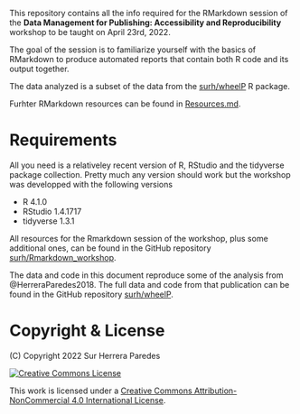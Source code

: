 This repository contains all the info required for the RMarkdown session of 
the **Data Management for Publishing: Accessibility and Reproducibility**
workshop to be taught on April 23rd, 2022.


The goal of the session is to familiarize yourself with the basics
of RMarkdown to produce automated reports that contain both R code
and its output together.

The data analyzed is a subset of the data from the
[surh/wheelP](https://github.com/surh/wheelP) R package.

Furhter RMarkdown resources can be found in [Resources.md](Resources.md).

# Requirements

All you need is a relativeley recent version of R, RStudio and
the tidyverse package collection. Pretty much any version should
work but the workshop was developped with the following versions

* R 4.1.0
* RStudio 1.4.1717
* tidyverse 1.3.1

All
resources for the Rmarkdown session of the workshop, plus some additional
ones, can be found in the GitHub repository
[surh/Rmarkdown_workshop](https://github.com/surh/Rmarkdown_workshop).

The data and code in this document reproduce some of the analysis from
@HerreraParedes2018. The full data and code from that publication can be found
in the GitHub repository [surh/wheelP](https://github.com/surh/wheelP).


# Copyright & License

(C) Copyright 2022 Sur Herrera Paredes

[![Creative Commons License](https://i.creativecommons.org/l/by-nc/4.0/88x31.png)](LICENSE)

This work is licensed under a 
[Creative Commons Attribution-NonCommercial 4.0 International License](http://creativecommons.org/licenses/by-nc/4.0/).
